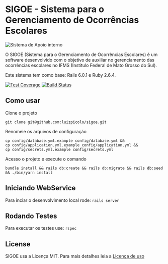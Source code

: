# SIGOE - Sistema para o Gerenciamento de Ocorrências Escolares

![Sistema de Apoio interno](https://raw.githubusercontent.com/luizpicolo/siai/master/app/assets/images/logo_ifms.png?token=ABT0W4aSOnogYpUeUhFZlcp1WgNYR34Gks5Yv3kuwA%3D%3D)

O SIGOE (Sistema para o Gerenciamento de Ocorrências Escolares) é um software desenvolvido com o objetivo de auxiliar no gerenciamento das ocorrências escolares no IFMS (Institulo Federal de Mato Grosso do Sul).

Este sistema tem como base: Rails 6.0.1 e Ruby 2.6.4.

[![Test Coverage](https://api.codeclimate.com/v1/badges/a99a88d28ad37a79dbf6/test_coverage)](https://codeclimate.com/github/luizpicolo/siai/test_coverage)
[![Build Status](https://travis-ci.org/luizpicolo/siai.svg?branch=master)](https://travis-ci.org/luizpicolo/siai-ifms-na)

## Como usar

Clone o projeto

    git clone git@github.com:luizpicolo/sigoe.git

Renomeie os arquivos de configuração

    cp config/database.yml.example config/database.yml &&
    cp config/application.yml.example config/application.yml &&
    cp config/secrets.yml.example config/secrets.yml

Acesso o projeto e execute o comando

    bundle install && rails db:create && rails db:migrate && rails db:seed && ./bin/yarn install

## Iniciando WebService

Para inciar o desenvolvimento local rode: `rails server`

## Rodando Testes

Para executar os testes use: `rspec`

## License

SIGOE usa a Licença MIT. Para mais detalhes leia a [Licença de uso](./LICENSE.txt)

